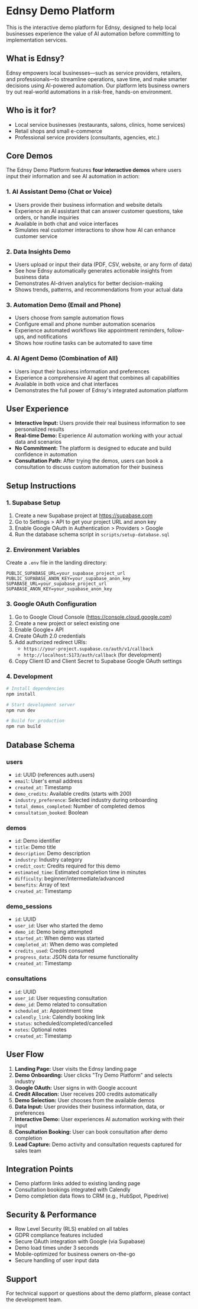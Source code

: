 # Ednsy Demo Platform

This is the interactive demo platform for Ednsy, designed to help local businesses experience the value of AI automation before committing to implementation services.

## What is Ednsy?

Ednsy empowers local businesses—such as service providers, retailers, and professionals—to streamline operations, save time, and make smarter decisions using AI-powered automation. Our platform lets business owners try out real-world automations in a risk-free, hands-on environment.

## Who is it for?

- Local service businesses (restaurants, salons, clinics, home services)
- Retail shops and small e-commerce
- Professional service providers (consultants, agencies, etc.)

## Core Demos

The Ednsy Demo Platform features **four interactive demos** where users input their information and see AI automation in action:

### 1. AI Assistant Demo (Chat or Voice)
- Users provide their business information and website details
- Experience an AI assistant that can answer customer questions, take orders, or handle inquiries
- Available in both chat and voice interfaces
- Simulates real customer interactions to show how AI can enhance customer service

### 2. Data Insights Demo
- Users upload or input their data (PDF, CSV, website, or any form of data)
- See how Ednsy automatically generates actionable insights from business data
- Demonstrates AI-driven analytics for better decision-making
- Shows trends, patterns, and recommendations from your actual data

### 3. Automation Demo (Email and Phone)
- Users choose from sample automation flows
- Configure email and phone number automation scenarios
- Experience automated workflows like appointment reminders, follow-ups, and notifications
- Shows how routine tasks can be automated to save time

### 4. AI Agent Demo (Combination of All)
- Users input their business information and preferences
- Experience a comprehensive AI agent that combines all capabilities
- Available in both voice and chat interfaces
- Demonstrates the full power of Ednsy's integrated automation platform

## User Experience

- **Interactive Input:** Users provide their real business information to see personalized results
- **Real-time Demo:** Experience AI automation working with your actual data and scenarios
- **No Commitment:** The platform is designed to educate and build confidence in automation
- **Consultation Path:** After trying the demos, users can book a consultation to discuss custom automation for their business

## Setup Instructions

### 1. Supabase Setup

1. Create a new Supabase project at https://supabase.com
2. Go to Settings > API to get your project URL and anon key
3. Enable Google OAuth in Authentication > Providers > Google
4. Run the database schema script in `scripts/setup-database.sql`

### 2. Environment Variables

Create a `.env` file in the landing directory:

```env
PUBLIC_SUPABASE_URL=your_supabase_project_url
PUBLIC_SUPABASE_ANON_KEY=your_supabase_anon_key
SUPABASE_URL=your_supabase_project_url
SUPABASE_ANON_KEY=your_supabase_anon_key
```

### 3. Google OAuth Configuration

1. Go to Google Cloud Console (https://console.cloud.google.com)
2. Create a new project or select existing one
3. Enable Google+ API
4. Create OAuth 2.0 credentials
5. Add authorized redirect URIs:
   - `https://your-project.supabase.co/auth/v1/callback`
   - `http://localhost:5173/auth/callback` (for development)
6. Copy Client ID and Client Secret to Supabase Google OAuth settings

### 4. Development

```bash
# Install dependencies
npm install

# Start development server
npm run dev

# Build for production
npm run build
```

## Database Schema

### users
- `id`: UUID (references auth.users)
- `email`: User's email address
- `created_at`: Timestamp
- `demo_credits`: Available credits (starts with 200)
- `industry_preference`: Selected industry during onboarding
- `total_demos_completed`: Number of completed demos
- `consultation_booked`: Boolean

### demos
- `id`: Demo identifier
- `title`: Demo title
- `description`: Demo description
- `industry`: Industry category
- `credit_cost`: Credits required for this demo
- `estimated_time`: Estimated completion time in minutes
- `difficulty`: beginner/intermediate/advanced
- `benefits`: Array of text
- `created_at`: Timestamp

### demo_sessions
- `id`: UUID
- `user_id`: User who started the demo
- `demo_id`: Demo being attempted
- `started_at`: When demo was started
- `completed_at`: When demo was completed
- `credits_used`: Credits consumed
- `progress_data`: JSON data for resume functionality
- `created_at`: Timestamp

### consultations
- `id`: UUID
- `user_id`: User requesting consultation
- `demo_id`: Demo related to consultation
- `scheduled_at`: Appointment time
- `calendly_link`: Calendly booking link
- `status`: scheduled/completed/cancelled
- `notes`: Optional notes
- `created_at`: Timestamp

## User Flow

1. **Landing Page:** User visits the Ednsy landing page
2. **Demo Onboarding:** User clicks "Try Demo Platform" and selects industry
3. **Google OAuth:** User signs in with Google account
4. **Credit Allocation:** User receives 200 credits automatically
5. **Demo Selection:** User chooses from the available demos
6. **Data Input:** User provides their business information, data, or preferences
7. **Interactive Demo:** User experiences AI automation working with their input
8. **Consultation Booking:** User can book consultation after demo completion
9. **Lead Capture:** Demo activity and consultation requests captured for sales team

## Integration Points

- Demo platform links added to existing landing page
- Consultation bookings integrated with Calendly
- Demo completion data flows to CRM (e.g., HubSpot, Pipedrive)

## Security & Performance

- Row Level Security (RLS) enabled on all tables
- GDPR compliance features included
- Secure OAuth integration with Google (via Supabase)
- Demo load times under 3 seconds
- Mobile-optimized for business owners on-the-go
- Secure handling of user input data

## Support

For technical support or questions about the demo platform, please contact the development team.
